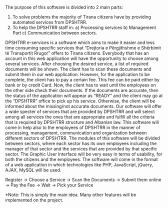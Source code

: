 The purpose of this software is divided into 2 main parts:
1)	To solve problems the majority of Tirana citizens have by providing automated services from DPSHTRR.
2)	To help the DPSHTRR staff in:
a)	Processing services
b)	Management Part
c)	Communication between sectors.

DPSHTRR e-services is a software which aims to make it easier and less time consuming specific services that “Drejtoria e Përgjithshme e Shërbimit të Transportit Rrugor” offers to Tirana citizens. Everybody that has an account in this web application will have the opportunity to choose among several services. After choosing the desired service, a list of required documents will be shown. The client has to scan these documents and submit them in our web application. However, for the application to be complete, the client has to pay a certain fee. This fee can be paid either by bank or by credit Card. Now, the client has to wait until the employees on the other side check their documents. If the documents are accurate, then the status of the application will appear as “READY” and the client may go at the “DPSHTRR” office to pick up his service. Otherwise, the client will be informed about the missing/not accurate documents. 
Our software will offer a wide specter of services that are provided by DPSHTRR and will select among all services the ones that are appropriate and fulfill all the criteria that is required by DPSHTRR structure and Albanian law. This software will come in help also to the employees of DPSHTRR in the manner of processing, management, communication and organization between different sectors of DPSHTRR. The modules of this software will be divided between sectors, where each sector has its own employees including the manager of that sector and the services that are provided by that specific sector.
The Graphic User Interface will be very easy in terms of usability, for both the citizens and the employees. The software will come in the format of a web application in which technologies like PHP, JavaScript, jQuery, AJAX, MySQL will be used.

Register -> Choose a Service -> Scan the Documents -> Submit them online -> Pay the Fee -> Wait -> Pick your Service

*Note: This is simply the main idea. Many other features will be implemented on the project.

